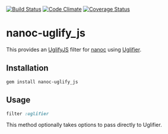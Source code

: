 [![Build Status](https://travis-ci.org/nanoc/nanoc-uglify_js.png)](https://travis-ci.org/nanoc/nanoc-uglify_js)
[![Code Climate](https://codeclimate.com/github/nanoc/nanoc-uglify_js.png)](https://codeclimate.com/github/nanoc/nanoc-uglify_js)
[![Coverage Status](https://coveralls.io/repos/nanoc/nanoc-uglify_js/badge.png?branch=master)](https://coveralls.io/r/nanoc/nanoc-uglify_js)

# nanoc-uglify_js

This provides an [UglifyJS](https://github.com/mishoo/UglifyJS2/) filter for [nanoc](http://nanoc.ws) using [Uglifier](https://github.com/lautis/uglifier).

## Installation

`gem install nanoc-uglify_js`

## Usage

```ruby
filter :uglifier
```

This method optionally takes options to pass directly to Uglifier.
